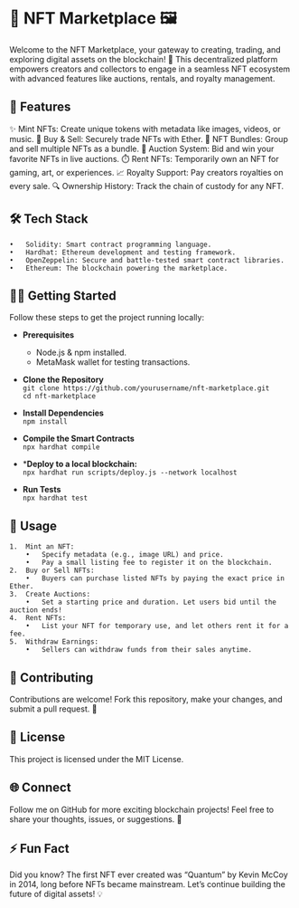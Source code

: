 # 🎨 NFT Marketplace 🖼️

Welcome to the NFT Marketplace, your gateway to creating, trading, and exploring digital assets on the blockchain! 🚀 This decentralized platform empowers creators and collectors to engage in a seamless NFT ecosystem with advanced features like auctions, rentals, and royalty management.

## 🌟 Features

✨ Mint NFTs: Create unique tokens with metadata like images, videos, or music.
💎 Buy & Sell: Securely trade NFTs with Ether.
🔄 NFT Bundles: Group and sell multiple NFTs as a bundle.
📜 Auction System: Bid and win your favorite NFTs in live auctions.
⏱️ Rent NFTs: Temporarily own an NFT for gaming, art, or experiences.
📈 Royalty Support: Pay creators royalties on every sale.
🔍 Ownership History: Track the chain of custody for any NFT.

## 🛠️ Tech Stack

	•	Solidity: Smart contract programming language.
	•	Hardhat: Ethereum development and testing framework.
	•	OpenZeppelin: Secure and battle-tested smart contract libraries.
	•	Ethereum: The blockchain powering the marketplace.

## 🧑‍💻 Getting Started

Follow these steps to get the project running locally:

- **Prerequisites**
  - Node.js & npm installed.
  - MetaMask wallet for testing transactions.
 
- **Clone the Repository**  
 `git clone https://github.com/yourusername/nft-marketplace.git`  
`cd nft-marketplace`

- **Install Dependencies**  
  `npm install`

- **Compile the Smart Contracts**  
  `npx hardhat compile`

- ***Deploy to a local blockchain:**  
`npx hardhat run scripts/deploy.js --network localhost`

- **Run Tests**  
`npx hardhat test`

## 🚀 Usage

	1.	Mint an NFT:
	    •	Specify metadata (e.g., image URL) and price.
	    •	Pay a small listing fee to register it on the blockchain.
	2.	Buy or Sell NFTs:
	    •	Buyers can purchase listed NFTs by paying the exact price in Ether.
	3.	Create Auctions:
	    •	Set a starting price and duration. Let users bid until the auction ends!
	4.	Rent NFTs:
	    •	List your NFT for temporary use, and let others rent it for a fee.
	5.	Withdraw Earnings:
	    •	Sellers can withdraw funds from their sales anytime.

## 🤝 Contributing

Contributions are welcome! Fork this repository, make your changes, and submit a pull request. 🌟

## 📜 License

This project is licensed under the MIT License.

## 🌐 Connect

Follow me on GitHub for more exciting blockchain projects! Feel free to share your thoughts, issues, or suggestions. 🚀

## ⚡ Fun Fact

Did you know? The first NFT ever created was “Quantum” by Kevin McCoy in 2014, long before NFTs became mainstream. Let’s continue building the future of digital assets! 💡
